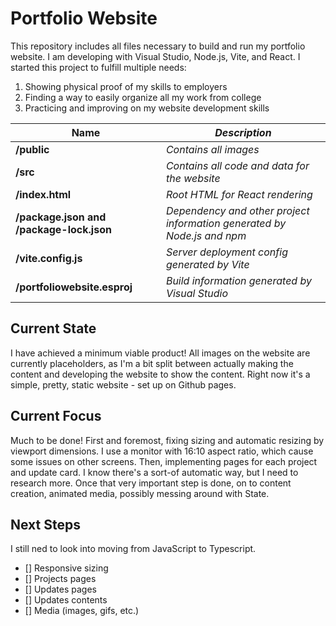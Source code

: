 # Portfolio Website

This repository includes all files necessary to build and run my portfolio website. 
I am developing with Visual Studio, Node.js, Vite, and React.
I started this project to fulfill multiple needs:

1. Showing physical proof of my skills to employers
2. Finding a way to easily organize all my work from college
3. Practicing and improving on my website development skills

| **Name** | *Description* |
| ----------- | ----------- |
| **/public** | *Contains all images* |
| **/src** | *Contains all code and data for the website* |
| **/index.html** | *Root HTML for React rendering* |
| **/package.json and /package-lock.json** | *Dependency and other project information generated by Node.js and npm* |
| **/vite.config.js** | *Server deployment config generated by Vite* |
| **/portfoliowebsite.esproj** | *Build information generated by Visual Studio* |

## Current State

I have achieved a minimum viable product!
All images on the website are currently placeholders, as I'm a bit split between actually making the content and developing the website to show the content.
Right now it's a simple, pretty, static website - set up on Github pages.

## Current Focus

Much to be done! First and foremost, fixing sizing and automatic resizing by viewport dimensions. I use a monitor with 16:10 aspect ratio, which cause some issues on other screens.
Then, implementing pages for each project and update card. I know there's a sort-of automatic way, but I need to research more.
Once that very important step is done, on to content creation, animated media, possibly messing around with State.

## Next Steps
I still ned to look into moving from JavaScript to Typescript.

- [] Responsive sizing
- [] Projects pages
- [] Updates pages
- [] Updates contents
- [] Media (images, gifs, etc.)


